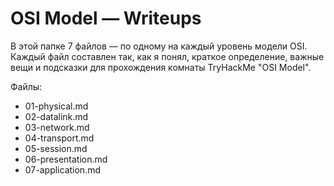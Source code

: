 # OSI Model — Writeups

В этой папке 7 файлов — по одному на каждый уровень модели OSI. Каждый файл составлен так, как я понял, краткое определение, важные вещи и подсказки для прохождения комнаты TryHackMe "OSI Model".

Файлы:
- 01-physical.md
- 02-datalink.md
- 03-network.md
- 04-transport.md
- 05-session.md
- 06-presentation.md
- 07-application.md
